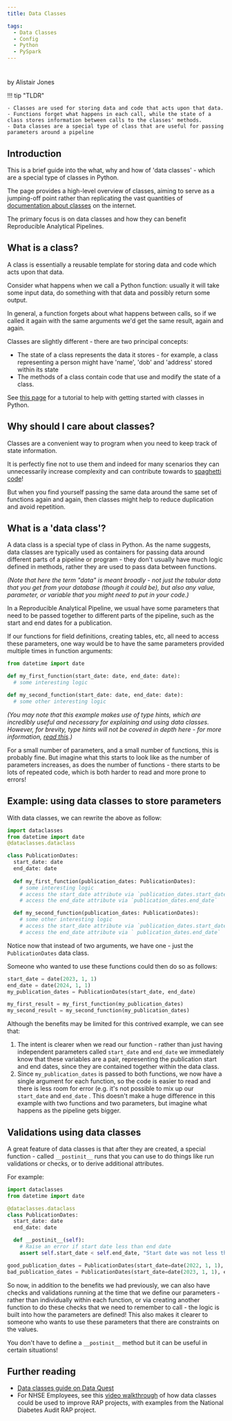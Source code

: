```yaml
---
title: Data Classes

tags: 
  - Data Classes
  - Config
  - Python
  - PySpark
---
```


#

by Alistair Jones

!!! tip "TLDR"

    - Classes are used for storing data and code that acts upon that data.
    - Functions forget what happens in each call, while the state of a class stores information between calls to the classes' methods.
    - Data classes are a special type of class that are useful for passing parameters around a pipeline

## Introduction

This is a brief guide into the what, why and how of 'data classes' - which are a special type of classes in Python.

The page provides a high-level overview of classes, aiming to serve as a jumping-off point rather than replicating the vast quantities of [documentation about classes](https://docs.python.org/3/tutorial/classes.html) on the internet.

The primary focus is on data classes and how they can benefit Reproducible Analytical Pipelines. 


## What is a class?

A class is essentially a reusable template for storing data and code which acts upon that data.

Consider what happens when we call a Python function: usually it will take some input data, do something with that data and possibly return some output.

In general, a function forgets about what happens between calls, so if we called it again with the same arguments we'd get the same result, again and again. 

Classes are slightly different - there are two principal concepts:

- The state of a class represents the data it stores - for example, a class representing a person might have 'name', 'dob' and 'address' stored within its state
- The methods of a class contain code that use and modify the state of a class.

See [this page](https://www.w3schools.com/python/python_classes.asp) for a tutorial to help with getting started with classes in Python.


## Why should I care about classes?

Classes are a convenient way to program when you need to keep track of state information.

It is perfectly fine not to use them and indeed for many scenarios they can unnecessarily increase complexity and can contribute towards to [spaghetti code](https://en.wikipedia.org/wiki/Spaghetti_code)!

But when you find yourself passing the same data around the same set of functions again and again, then classes might help to reduce duplication and avoid repetition. 


## What is a 'data class'?

A data class is a special type of class in Python. As the name suggests, data classes are typically used as containers for passing data around different parts of a pipeline or program - they don't usually have much logic defined in methods, rather they are used to pass data between functions. 

_(Note that here the term "data" is meant broadly - not just the tabular data that you get from your database (though it could be), but also any value, parameter, or variable that you might need to put in your code.)_

In a Reproducible Analytical Pipeline, we usual have some parameters that need to be passed together to different parts of the pipeline, such as the start and end dates for a publication.

If our functions for field definitions, creating tables, etc, all need to access these parameters, one way would be to have the same parameters provided multiple times in function arguments:

```py
from datetime import date

def my_first_function(start_date: date, end_date: date):
  # some interesting logic

def my_second_function(start_date: date, end_date: date):
  # some other interesting logic
```

_(You may note that this example makes use of type hints, which are incredibly useful and necessary for explaining and using data classes. However, for brevity, type hints will not be covered in depth here - for more information, [read this](https://dev.to/dev0928/what-are-type-hints-in-python-3c2k).)_

For a small number of parameters, and a small number of functions, this is probably fine. But imagine what this starts to look like as the number of parameters increases, as does the number of functions - there starts to be lots of repeated code, which is both harder to read and more prone to errors!

## Example: using data classes to store parameters

With data classes, we can rewrite the above as follow:

```py
import dataclasses
from datetime import date
@dataclasses.dataclass

class PublicationDates:
  start_date: date
  end_date: date
 
  def my_first_function(publication_dates: PublicationDates):
    # some interesting logic
    # access the start_date attribute via `publication_dates.start_date` 
    # access the end_date attribute via `publication_dates.end_date` 

  def my_second_function(publication_dates: PublicationDates):
    # some other interesting logic
    # access the start_date attribute via `publication_dates.start_date` 
    # access the end_date attribute via ` publication_dates.end_date`
```

Notice now that instead of two arguments, we have one - just the `PublicationDates` data class. 

Someone who wanted to use these functions could then do so as follows:

```py
start_date = date(2023, 1, 1)
end_date = date(2024, 1, 1)
my_publication_dates = PublicationDates(start_date, end_date)

my_first_result = my_first_function(my_publication_dates)
my_second_result = my_second_function(my_publication_dates)
```

Although the benefits may be limited for this contrived example, we can see that:

1. The intent is clearer when we read our function - rather than just having independent parameters called `start_date` and `end_date` we immediately know that these variables are a pair, representing the publication start and end dates, since they are contained together within the data class.
2. Since `my_publication_dates` is passed to both functions, we now have a single argument for each function, so the code is easier to read and there is less room for error (e.g. it's not possible to mix up our `start_date` and `end_date` . This doesn't make a huge difference in this example with two functions and two parameters, but imagine what happens as the pipeline gets bigger.

## Validations using data classes

A great feature of data classes is that after they are created, a special function - called `__postinit__` runs that you can use to do things like run validations or checks, or to derive additional attributes. 

For example:

```py
import dataclasses
from datetime import date

@dataclasses.dataclass
class PublicationDates:
  start_date: date
  end_date: date

  def __postinit__(self):
    # Raise an error if start date less than end date
    assert self.start_date < self.end_date, "Start date was not less than end date!"

good_publication_dates = PublicationDates(start_date=date(2022, 1, 1), end_date=date(2023, 1, 1)) # This will be fine
bad_publication_dates = PublicationDates(start_date=date(2023, 1, 1), end_date=date(2022, 1, 1)) # This will raise an AssertionError
```

So now, in addition to the benefits we had previously, we can also have checks and validations running at the time that we define our parameters  - rather than individually within each function, or via creating another function to do these checks that we need to remember to call - the logic is built into how the parameters are defined! This also makes it clearer to someone who wants to use these parameters that there are constraints on the values.

You don't have to define a `__postinit__` method but it can be useful in certain situations!

## Further reading

- [Data classes guide on Data Quest](https://www.dataquest.io/blog/how-to-use-python-data-classes/)
- For NHSE Employees, see this [video walkthrough](https://nhsd-confluence.digital.nhs.uk/download/attachments/483240713/Classes%20in%20RAP%20projects%20demo-20230413_103354-Meeting%20Recording.mp4?api=v2&modificationDate=1681382735402&version=1) of how data classes could be used to improve RAP projects, with examples from the National Diabetes Audit RAP project.